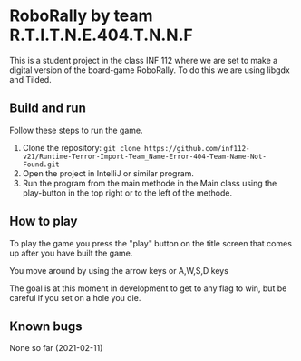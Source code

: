 # RoboRally by team R.T.I.T.N.E.404.T.N.N.F
This is a student project in the class INF 112 where we are set to make a digital version of the board-game RoboRally.
To do this we are using libgdx and Tilded.

## Build and run

Follow these steps to run the game.

1. Clone the repository: ```git clone https://github.com/inf112-v21/Runtime-Terror-Import-Team_Name-Error-404-Team-Name-Not-Found.git```
2. Open the project in IntelliJ or similar program.
3. Run the program from the main methode in the Main class using the play-button in the top right or to the left of the methode.

## How to play
To play the game you press the "play" button on the title screen that comes up after you have built the game.

You move around by using the arrow keys or A,W,S,D keys

The goal is at this moment in development to get to any flag to win, but be careful if you set on a hole you die.

## Known bugs
None so far (2021-02-11)